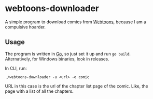 # webtoons-downloader

A simple program to download comics from [Webtoons](https://www.webtoons.com/en/), because I am a compulsive hoarder.

## Usage

The program is written in [Go](https://golang.org), so just set it up and run `go build`. Alternatively, for Windows binaries, look in releases.

In CLI, run:

```
./webtoons-downloader -u <url> -o comic
```

URL in this case is the url of the chapter list page of the comic. Like, the page with a list of all the chapters.

